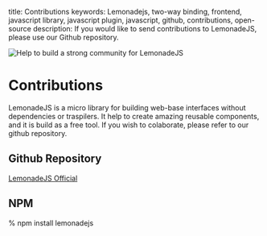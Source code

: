 title: Contributions
keywords: Lemonadejs, two-way binding, frontend, javascript library, javascript plugin, javascript, github, contributions, open-source
description: If you would like to send contributions to LemonadeJS, please use our Github repository.

![Help to build a strong community for LemonadeJS](img/community.png)

Contributions
=============

LemonadeJS is a micro library for building web-base interfaces without dependencies or traspilers. It help to create amazing reusable components, and it is build as a free tool. If you wish to colaborate, please refer to our github repository.

Github Repository
-----------------

[LemonadeJS Official](https://github.com/lemonadejs/lemonadejs)  
  

NPM
---

% npm install lemonadejs